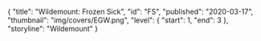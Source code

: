 {
  "title": "Wildemount: Frozen Sick",
  "id": "FS",
  "published": "2020-03-17",
  "thumbnail": "img/covers/EGW.png",
  "level": {
    "start": 1,
    "end": 3
  },
  "storyline": "Wildemount"
}